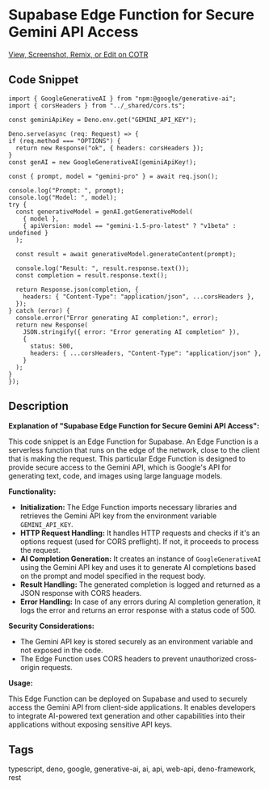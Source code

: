 # Supabase Edge Function for Secure Gemini API Access

  [View, Screenshot, Remix, or Edit on COTR](https://cotr.dev/snippet/374)
  
  ## Code Snippet
  ```
  import { GoogleGenerativeAI } from "npm:@google/generative-ai";
import { corsHeaders } from "../_shared/cors.ts";

const geminiApiKey = Deno.env.get("GEMINI_API_KEY");

Deno.serve(async (req: Request) => {
  if (req.method === "OPTIONS") {
    return new Response("ok", { headers: corsHeaders });
  }
  const genAI = new GoogleGenerativeAI(geminiApiKey!);

  const { prompt, model = "gemini-pro" } = await req.json();

  console.log("Prompt: ", prompt);
  console.log("Model: ", model);
  try {
    const generativeModel = genAI.getGenerativeModel(
      { model },
      { apiVersion: model == "gemini-1.5-pro-latest" ? "v1beta" : undefined }
    );

    const result = await generativeModel.generateContent(prompt);

    console.log("Result: ", result.response.text());
    const completion = result.response.text();

    return Response.json(completion, {
      headers: { "Content-Type": "application/json", ...corsHeaders },
    });
  } catch (error) {
    console.error("Error generating AI completion:", error);
    return new Response(
      JSON.stringify({ error: "Error generating AI completion" }),
      {
        status: 500,
        headers: { ...corsHeaders, "Content-Type": "application/json" },
      }
    );
  }
});

  ```
  
  ## Description
  **Explanation of "Supabase Edge Function for Secure Gemini API Access":**

This code snippet is an Edge Function for Supabase. An Edge Function is a serverless function that runs on the edge of the network, close to the client that is making the request. This particular Edge Function is designed to provide secure access to the Gemini API, which is Google's API for generating text, code, and images using large language models.

**Functionality:**

* **Initialization:** The Edge Function imports necessary libraries and retrieves the Gemini API key from the environment variable `GEMINI_API_KEY`.
* **HTTP Request Handling:** It handles HTTP requests and checks if it's an options request (used for CORS preflight). If not, it proceeds to process the request.
* **AI Completion Generation:** It creates an instance of `GoogleGenerativeAI` using the Gemini API key and uses it to generate AI completions based on the prompt and model specified in the request body.
* **Result Handling:** The generated completion is logged and returned as a JSON response with CORS headers.
* **Error Handling:** In case of any errors during AI completion generation, it logs the error and returns an error response with a status code of 500.

**Security Considerations:**

* The Gemini API key is stored securely as an environment variable and not exposed in the code.
* The Edge Function uses CORS headers to prevent unauthorized cross-origin requests.

**Usage:**

This Edge Function can be deployed on Supabase and used to securely access the Gemini API from client-side applications. It enables developers to integrate AI-powered text generation and other capabilities into their applications without exposing sensitive API keys.
  
  ## Tags
  typescript, deno, google, generative-ai, ai, api, web-api, deno-framework, rest
